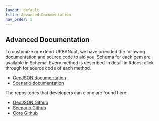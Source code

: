 ```yaml
---
layout: default
title: Advanced Documentation
nav_order: 5
---
```


## Advanced Documentation

To customize or extend URBANopt, we have provided the following documentation and source code to aid you. Schema for each gem are available in Schema. Every method is described in detail in Rdocs; click through for source code of each method.

- [GeoJSON documentation](https://urbanopt.github.io/urbanopt-geojson-gem/)
- [Scenario documentation](https://urbanopt.github.io/urbanopt-scenario-gem/)

The repositories that developers can clone are found here:

- [GeoJSON Github](https://github.com/urbanopt/urbanopt-geojson-gem)
- [Scenario Github](https://github.com/urbanopt/urbanopt-scenario-gem)
- [Core Github](https://github.com/urbanopt/urbanopt-core-gem)